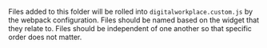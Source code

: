 Files added to this folder will be rolled into `digitalworkplace.custom.js` by the webpack configuration. Files should be named based on the widget that they relate to. Files should be independent of one another so that specific order does not matter.